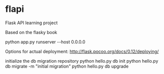 # flapi
Flask API learning project

Based on the flasky book

python app.py runserver --host 0.0.0.0

Options for actual deployment: 
http://flask.pocoo.org/docs/0.12/deploying/

initialize the db migration repository 
python hello.py db init
python hello.py db migrate -m "initial migration"
python hello.py db upgrade


